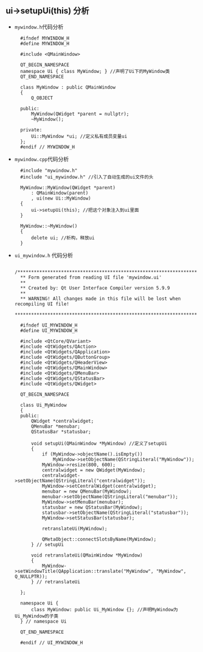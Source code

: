 ## ui->setupUi(this) 分析
- `mywindow.h`代码分析

		#ifndef MYWINDOW_H
		#define MYWINDOW_H
		
		#include <QMainWindow>
		
		QT_BEGIN_NAMESPACE
		namespace Ui { class MyWindow; } //声明了Ui下的MyWindow类
		QT_END_NAMESPACE
		
		class MyWindow : public QMainWindow
		{
		    Q_OBJECT
		
		public:
		    MyWindow(QWidget *parent = nullptr);
		    ~MyWindow();
		
		private:
		    Ui::MyWindow *ui; //定义私有成员变量ui
		};
		#endif // MYWINDOW_H
- `mywindow.cpp`代码分析

		#include "mywindow.h"
		#include "ui_mywindow.h" //引入了自动生成的ui文件的头
		
		MyWindow::MyWindow(QWidget *parent)
		    : QMainWindow(parent)
		    , ui(new Ui::MyWindow)
		{
		    ui->setupUi(this); //把这个对象注入到ui里面
		}
		
		MyWindow::~MyWindow()
		{
		    delete ui; //析构，释放ui
		}
- `ui_mywindow.h` 代码分析

		/********************************************************************************
		** Form generated from reading UI file 'mywindow.ui'
		**
		** Created by: Qt User Interface Compiler version 5.9.9
		**
		** WARNING! All changes made in this file will be lost when recompiling UI file!
		********************************************************************************/
		
		#ifndef UI_MYWINDOW_H
		#define UI_MYWINDOW_H
		
		#include <QtCore/QVariant>
		#include <QtWidgets/QAction>
		#include <QtWidgets/QApplication>
		#include <QtWidgets/QButtonGroup>
		#include <QtWidgets/QHeaderView>
		#include <QtWidgets/QMainWindow>
		#include <QtWidgets/QMenuBar>
		#include <QtWidgets/QStatusBar>
		#include <QtWidgets/QWidget>
		
		QT_BEGIN_NAMESPACE
		
		class Ui_MyWindow
		{
		public:
		    QWidget *centralwidget;
		    QMenuBar *menubar;
		    QStatusBar *statusbar;
		
		    void setupUi(QMainWindow *MyWindow) //定义了setupUi
		    {
		        if (MyWindow->objectName().isEmpty())
		            MyWindow->setObjectName(QStringLiteral("MyWindow"));
		        MyWindow->resize(800, 600);
		        centralwidget = new QWidget(MyWindow);
		        centralwidget->setObjectName(QStringLiteral("centralwidget"));
		        MyWindow->setCentralWidget(centralwidget);
		        menubar = new QMenuBar(MyWindow);
		        menubar->setObjectName(QStringLiteral("menubar"));
		        MyWindow->setMenuBar(menubar);
		        statusbar = new QStatusBar(MyWindow);
		        statusbar->setObjectName(QStringLiteral("statusbar"));
		        MyWindow->setStatusBar(statusbar);
		
		        retranslateUi(MyWindow);
		
		        QMetaObject::connectSlotsByName(MyWindow);
		    } // setupUi
		
		    void retranslateUi(QMainWindow *MyWindow)
		    {
		        MyWindow->setWindowTitle(QApplication::translate("MyWindow", "MyWindow", Q_NULLPTR));
		    } // retranslateUi
		
		};
		
		namespace Ui {
		    class MyWindow: public Ui_MyWindow {}; //声明MyWindow为Ui_MyWindow的子类
		} // namespace Ui
		
		QT_END_NAMESPACE
		
		#endif // UI_MYWINDOW_H